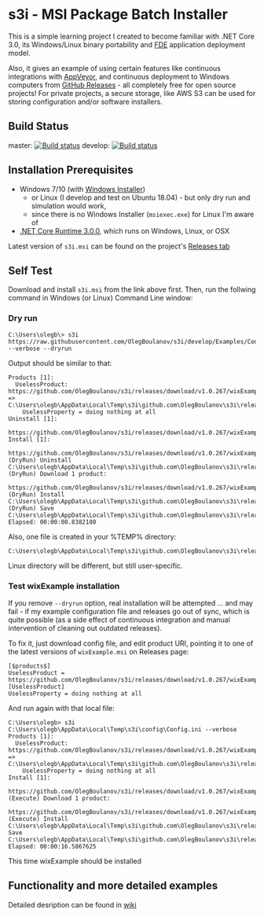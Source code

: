# s3i - MSI Package Batch Installer 

This is a simple learning project I created to become familiar with .NET Core 3.0, 
its Windows/Linux binary portability and 
[FDE](https://docs.microsoft.com/en-us/dotnet/core/deploying/#framework-dependent-executables-fde) 
application deployment model. 

Also, it gives an example of using certain features 
like continuous integrations with [AppVeyor](https://appveyor.com), 
and continuous deployment to Windows computers from [GitHub Releases](https://help.github.com/en/github/administering-a-repository/about-releases) - 
all completely free for open source projects! For private projects, a secure storage, 
like AWS S3 can be used for storing configuration and/or software installers.

## Build Status

  master:
[![Build status](https://ci.appveyor.com/api/projects/status/s5poqaqr1xn2e5ml/branch/master?svg=true)](https://ci.appveyor.com/project/OlegBoulanov/s3i/branch/master)
  develop:
[![Build status](https://ci.appveyor.com/api/projects/status/s5poqaqr1xn2e5ml/branch/develop?svg=true)](https://ci.appveyor.com/project/OlegBoulanov/s3i/branch/develop)

## Installation Prerequisites

- Windows 7/10 (with [Windows Installer](https://docs.microsoft.com/en-us/windows/win32/msi/overview-of-windows-installer))
   - or Linux (I develop and test on Ubuntu 18.04) - but only  dry run and simulation would work, 
   - since there is no Windows Installer (`msiexec.exe`) for Linux I'm aware of
- [.NET Core Runtime 3.0.0](https://dotnet.microsoft.com/download/dotnet-core/3.0), which runs on Windows, Linux, or OSX

Latest version of `s3i.msi` can be found on the project's [Releases tab](https://github.com/OlegBoulanov/s3i/releases/latest)

## Self Test

Download and install `s3i.msi` from the link above first. Then, run the follwing command in Windows (or Linux) Command Line window:

### Dry run
```
C:\Users\olegb\> s3i https://raw.githubusercontent.com/OlegBoulanov/s3i/develop/Examples/Config.ini --verbose --dryrun
```

Output should be similar to that:
```
Products [1]:
  UselessProduct: https://github.com/OlegBoulanov/s3i/releases/download/v1.0.267/wixExample.msi => C:\Users\olegb\AppData\Local\Temp\s3i\github.com\OlegBoulanov\s3i\releases\download\v1.0.267\wixExample.msi
    UselessProperty = doing nothing at all
Uninstall [1]:
  https://github.com/OlegBoulanov/s3i/releases/download/v1.0.267/wixExample.msi
Install [1]:
  https://github.com/OlegBoulanov/s3i/releases/download/v1.0.267/wixExample.msi
(DryRun) Uninstall C:\Users\olegb\AppData\Local\Temp\s3i\github.com\OlegBoulanov\s3i\releases\download\v1.0.267\wixExample.msi
(DryRun) Download 1 product:
  https://github.com/OlegBoulanov/s3i/releases/download/v1.0.267/wixExample.msi
(DryRun) Install C:\Users\olegb\AppData\Local\Temp\s3i\github.com\OlegBoulanov\s3i\releases\download\v1.0.267\wixExample.msi
(DryRun) Save C:\Users\olegb\AppData\Local\Temp\s3i\github.com\OlegBoulanov\s3i\releases\download\v1.0.267\wixExample.json
Elapsed: 00:00:00.8382180
```
Also, one file is created in your %TEMP% directory:
```
C:\Users\olegb\AppData\Local\Temp\s3i\github.com\OlegBoulanov\s3i\releases\download\v1.0.267\wixExample.json
```
Linux directory will be different, but still user-specific.

### Test wixExample installation

If you remove `--dryrun` option, real installation will be attempted ... and may fail - if my example configuration file and releases go out of sync, 
which is quite possible (as a side effect of continuous integration and manual intervention of cleaning out outdated releases). 

To fix it, just download config file, and edit product URI, pointing it to one of the latest versions of `wixExample.msi` on Releases page:
```
[$products$]
UselessProduct = https://github.com/OlegBoulanov/s3i/releases/download/v1.0.267/wixExample.msi
[UselessProduct]
UselessProperty = doing nothing at all

```
And run again with that local file:
```
C:\Users\olegb> s3i C:\Users\olegb\AppData\Local\Temp\s3i\config\Config.ini --verbose
Products [1]:
  UselessProduct: https://github.com/OlegBoulanov/s3i/releases/download/v1.0.267/wixExample.msi => C:\Users\olegb\AppData\Local\Temp\s3i\github.com\OlegBoulanov\s3i\releases\download\v1.0.267\wixExample.msi
    UselessProperty = doing nothing at all
Install [1]:
  https://github.com/OlegBoulanov/s3i/releases/download/v1.0.267/wixExample.msi
(Execute) Download 1 product:
  https://github.com/OlegBoulanov/s3i/releases/download/v1.0.267/wixExample.msi
(Execute) Install C:\Users\olegb\AppData\Local\Temp\s3i\github.com\OlegBoulanov\s3i\releases\download\v1.0.267\wixExample.msi
Save C:\Users\olegb\AppData\Local\Temp\s3i\github.com\OlegBoulanov\s3i\releases\download\v1.0.267\wixExample.json
Elapsed: 00:00:16.5867625
```
This time wixExample should be installed

## Functionality and more detailed examples

Detailed desription can be found in [wiki](https://github.com/OlegBoulanov/s3i/wiki)
